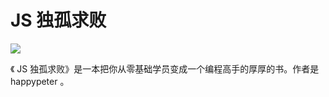 # JS 独孤求败

![](https://happypeter.github.io/digicity/images/book-cover.jpg)

《 JS 独孤求败》是一本把你从零基础学员变成一个编程高手的厚厚的书。作者是 happypeter 。

<!--  gitbook 使用参考： https://github.com/GuoYongfeng/book


